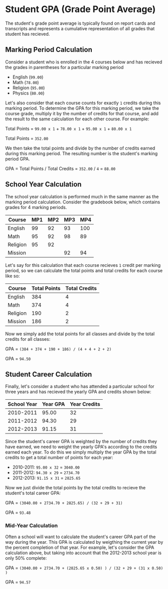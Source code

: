 # Student GPA (Grade Point Average)
The student's grade point average is typically found on report cards and transcripts and represents a cumulative representation of all grades that student has recieved. 


## Marking Period Calculation
Consider a student who is enrolled in the 4 courses below and has recieved the grades in parentheses for a particular marking period

- English (`99.00`)
- Math (`78.00`)
- Religion (`95.00`)
- Physics (`80.00`)

Let's also consider that each course counts for exactly `1` credits during this marking period. To determine the GPA for this marking period, we take the course grade, multiply it by the number of credits for that course, and add the result to the same calculation for each other course. For example:


Total Points = `99.00 x 1` + `78.00 x 1` + `95.00 x 1` + `80.00 x 1`

Total Points = `352.00`

We then take the total points and divide by the number of credits earned during this marking period. The resulting number is the student's marking period GPA.

GPA = Total Points / Total Credits = `352.00` / `4` = `88.00`

## School Year Calculation

The school year calculation is performed much in the same manner as the marking period calculation. Consider the gradebook below, which contains grades for 4 marking periods.

| Course     | MP1 | MP2 | MP3 | MP4 |
|------------|-----|-----|-----|-----|
| English    | 99  | 92  | 93  | 100 |
| Math       | 95  | 92  | 98  | 89  |
| Religion   | 95  | 92  |     |     |
| Mission    |     |     | 92  | 94  |




Let's say for this calculation that each course recieves `1` credit per marking period, so we can calculate the total points and total credits for each course like so:

| Course    | Total Points | Total Credits |
|-----------|--------------|---------------|
| English   |     384      |      4        |
| Math      |     374      |      4        |
| Religion  |     190      |      2        |
| Mission   |     186      |      2        |




Now we simply add the total points for all classes and divide by the total credits for all classes:

GPA = `(384 + 374 + 190 + 186) / (4 + 4 + 2 + 2)`

GPA = `94.50`



## Student Career Calculation

Finally, let's consider a student who has attended a particular school for three years and has recieved the yearly GPA and credits shown below:

| School Year | Year GPA     | Year Credits  |
|-------------|--------------|---------------|
| 2010-2011   |     95.00    |     32        |
| 2011-2012   |     94.30    |     29        |
| 2012-2013   |     91.15    |     31        |





Since the student's career GPA is weighted by the number of credits they have earned, we need to weight the yearly GPA's according to the credits earned each year. To do this we simply multiply the year GPA by the total credits to get a total number of points for each year:

- 2010-2011: `95.00 x 32` = `3040.00`
- 2011-2012: `94.30 x 29` = `2734.70`
- 2012-2013: `91.15 x 31` = `2825.65`

Now we just divide the total points by the total credits to recieve the student's total career GPA:

GPA = `(3040.00 + 2734.70 + 2825.65) / (32 + 29 + 31)`

GPA = `93.48`

### Mid-Year Calculation
Often a school will want to calculate the student's career GPA part of the way during the year. This GPA is calculated by weigthing the current year by the percent completion of that year. For example, let's consider the GPA calculation above, but taking into account that the 2012-2013 school year is only 50% complete:

GPA = `(3040.00 + 2734.70 + (2825.65 x 0.50) ) / (32 + 29 + (31 x 0.50) )`

GPA = `94.57`